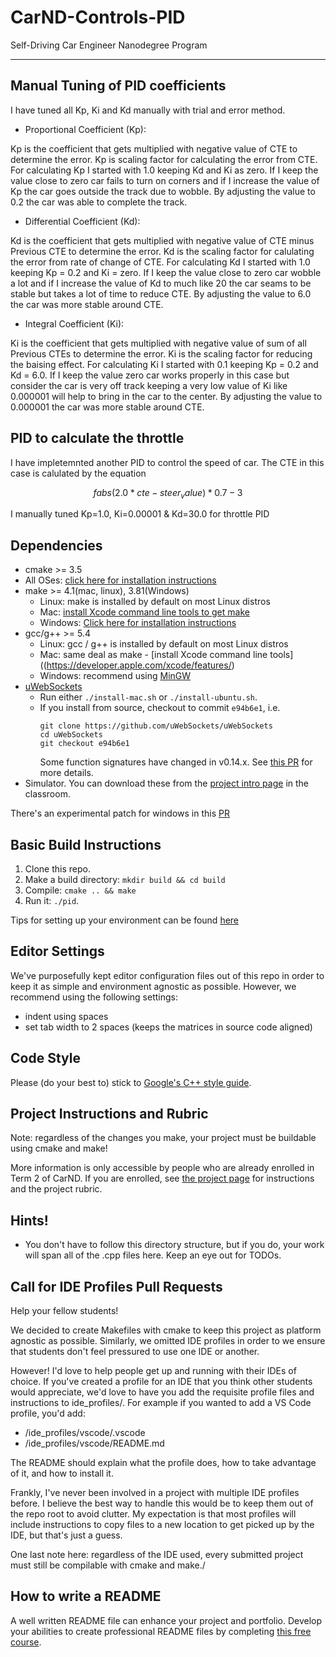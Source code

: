 # CarND-Controls-PID
Self-Driving Car Engineer Nanodegree Program

---


## Manual Tuning of PID coefficients

I have tuned all Kp, Ki and Kd manually with trial and error method.

* Proportional Coefficient (Kp):

Kp is the coefficient that gets multiplied with negative value of CTE to determine the error. Kp is scaling factor for calculating the error from CTE.
For calculating Kp I started with 1.0 keeping Kd and Ki as zero. If I keep the value close to zero car fails to turn on corners and if I increase the value of Kp the car goes outside the track due to wobble. By adjusting the value to 0.2 the car was able to complete the track. 

* Differential Coefficient (Kd):

Kd is the coefficient that gets multiplied with negative value of CTE minus Previous CTE to determine the error. Kd is the scaling factor for calulating the error from rate of change of CTE. For calculating Kd I started with 1.0 keeping Kp = 0.2 and Ki = zero. If I keep the value close to zero car wobble a lot and if I increase the value of Kd to much like 20 the car seams to be stable but takes a lot of time to reduce CTE. By adjusting the value to 6.0 the car was more stable around CTE.

* Integral Coefficient (Ki):

Ki is the coefficient that gets multiplied with negative value of sum of all Previous CTEs to determine the error. Ki is the scaling factor for reducing the baising effect. For calculating Ki I started with 0.1 keeping Kp = 0.2 and Kd = 6.0. If I keep the value zero car works properly in this case but consider the car is very off track keeping a very low value of Ki like 0.000001 will help to bring in the car to the center. By adjusting the value to 0.000001 the car was more stable around CTE.


## PID to calculate the throttle

I have impletemnted another PID to control the speed of car. The CTE in this case is calulated by the equation
```math #yourmathlabel
fabs( 2.0 * cte - steer_value) * 0.7 - 3
```
I manually tuned Kp=1.0, Ki=0.00001 & Kd=30.0 for throttle PID

## Dependencies

* cmake >= 3.5
 * All OSes: [click here for installation instructions](https://cmake.org/install/)
* make >= 4.1(mac, linux), 3.81(Windows)
  * Linux: make is installed by default on most Linux distros
  * Mac: [install Xcode command line tools to get make](https://developer.apple.com/xcode/features/)
  * Windows: [Click here for installation instructions](http://gnuwin32.sourceforge.net/packages/make.htm)
* gcc/g++ >= 5.4
  * Linux: gcc / g++ is installed by default on most Linux distros
  * Mac: same deal as make - [install Xcode command line tools]((https://developer.apple.com/xcode/features/)
  * Windows: recommend using [MinGW](http://www.mingw.org/)
* [uWebSockets](https://github.com/uWebSockets/uWebSockets)
  * Run either `./install-mac.sh` or `./install-ubuntu.sh`.
  * If you install from source, checkout to commit `e94b6e1`, i.e.
    ```
    git clone https://github.com/uWebSockets/uWebSockets 
    cd uWebSockets
    git checkout e94b6e1
    ```
    Some function signatures have changed in v0.14.x. See [this PR](https://github.com/udacity/CarND-MPC-Project/pull/3) for more details.
* Simulator. You can download these from the [project intro page](https://github.com/udacity/self-driving-car-sim/releases) in the classroom.

There's an experimental patch for windows in this [PR](https://github.com/udacity/CarND-PID-Control-Project/pull/3)

## Basic Build Instructions

1. Clone this repo.
2. Make a build directory: `mkdir build && cd build`
3. Compile: `cmake .. && make`
4. Run it: `./pid`. 

Tips for setting up your environment can be found [here](https://classroom.udacity.com/nanodegrees/nd013/parts/40f38239-66b6-46ec-ae68-03afd8a601c8/modules/0949fca6-b379-42af-a919-ee50aa304e6a/lessons/f758c44c-5e40-4e01-93b5-1a82aa4e044f/concepts/23d376c7-0195-4276-bdf0-e02f1f3c665d)

## Editor Settings

We've purposefully kept editor configuration files out of this repo in order to
keep it as simple and environment agnostic as possible. However, we recommend
using the following settings:

* indent using spaces
* set tab width to 2 spaces (keeps the matrices in source code aligned)

## Code Style

Please (do your best to) stick to [Google's C++ style guide](https://google.github.io/styleguide/cppguide.html).

## Project Instructions and Rubric

Note: regardless of the changes you make, your project must be buildable using
cmake and make!

More information is only accessible by people who are already enrolled in Term 2
of CarND. If you are enrolled, see [the project page](https://classroom.udacity.com/nanodegrees/nd013/parts/40f38239-66b6-46ec-ae68-03afd8a601c8/modules/f1820894-8322-4bb3-81aa-b26b3c6dcbaf/lessons/e8235395-22dd-4b87-88e0-d108c5e5bbf4/concepts/6a4d8d42-6a04-4aa6-b284-1697c0fd6562)
for instructions and the project rubric.

## Hints!

* You don't have to follow this directory structure, but if you do, your work
  will span all of the .cpp files here. Keep an eye out for TODOs.

## Call for IDE Profiles Pull Requests

Help your fellow students!

We decided to create Makefiles with cmake to keep this project as platform
agnostic as possible. Similarly, we omitted IDE profiles in order to we ensure
that students don't feel pressured to use one IDE or another.

However! I'd love to help people get up and running with their IDEs of choice.
If you've created a profile for an IDE that you think other students would
appreciate, we'd love to have you add the requisite profile files and
instructions to ide_profiles/. For example if you wanted to add a VS Code
profile, you'd add:

* /ide_profiles/vscode/.vscode
* /ide_profiles/vscode/README.md

The README should explain what the profile does, how to take advantage of it,
and how to install it.

Frankly, I've never been involved in a project with multiple IDE profiles
before. I believe the best way to handle this would be to keep them out of the
repo root to avoid clutter. My expectation is that most profiles will include
instructions to copy files to a new location to get picked up by the IDE, but
that's just a guess.

One last note here: regardless of the IDE used, every submitted project must
still be compilable with cmake and make./

## How to write a README
A well written README file can enhance your project and portfolio.  Develop your abilities to create professional README files by completing [this free course](https://www.udacity.com/course/writing-readmes--ud777).

